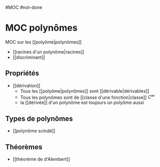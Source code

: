 #MOC #not-done
# MOC polynômes
MOC sur les [[polyôme|polynômes]]


 - [[racines d'un polynôme|racines]]
 - [[discriminant]]

## Propriétés
 - [[dérivation]]
     - Tous les [[polyôme|polynômes]] sont [[dérivable|dérivables]]
     - Tous les polynômes sont de [[classe d'une fonction|classe]] $C^{\infty}$
     - la [[dérivée]] d'un polynôme est toujours un polyôme aussi

## Types de polynômes 
 - [[polynôme scindé]]

## Théorèmes 

 - [[théorème de d'Alembert]]
